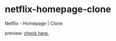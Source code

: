 # netflix-homepage-clone
Netflix - Homepage | Clone
<p>preview: <a href="https://clones-lilac.vercel.app/">check here.</a></p>
